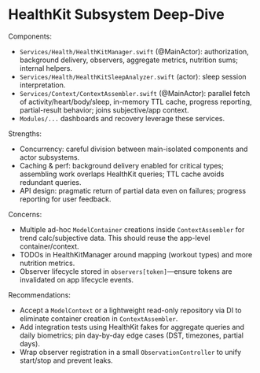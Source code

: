 # HealthKit Subsystem Deep-Dive

Components:
- `Services/Health/HealthKitManager.swift` (@MainActor): authorization, background delivery, observers, aggregate metrics, nutrition sums; internal helpers.
- `Services/Health/HealthKitSleepAnalyzer.swift` (actor): sleep session interpretation.
- `Services/Context/ContextAssembler.swift` (@MainActor): parallel fetch of activity/heart/body/sleep, in-memory TTL cache, progress reporting, partial-result behavior; joins subjective/app context.
- `Modules/...` dashboards and recovery leverage these services.

Strengths:
- Concurrency: careful division between main-isolated components and actor subsystems.
- Caching & perf: background delivery enabled for critical types; assembling work overlaps HealthKit queries; TTL cache avoids redundant queries.
- API design: pragmatic return of partial data even on failures; progress reporting for user feedback.

Concerns:
- Multiple ad-hoc `ModelContainer` creations inside `ContextAssembler` for trend calc/subjective data. This should reuse the app-level container/context.
- TODOs in HealthKitManager around mapping (workout types) and more nutrition metrics.
- Observer lifecycle stored in `observers[token]`—ensure tokens are invalidated on app lifecycle events.

Recommendations:
- Accept a `ModelContext` or a lightweight read-only repository via DI to eliminate container creation in `ContextAssembler`.
- Add integration tests using HealthKit fakes for aggregate queries and daily biometrics; pin day-by-day edge cases (DST, timezones, partial days).
- Wrap observer registration in a small `ObservationController` to unify start/stop and prevent leaks.

